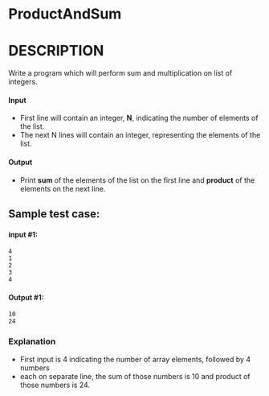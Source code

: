 # ProductAndSum
# DESCRIPTION
Write a program which will perform sum and multiplication on list of integers.

#### Input
* First line will contain an integer, **N**, indicating the number of elements of the list.
* The next N lines will contain an integer, representing the elements of the list.

#### Output
* Print **sum** of the elements of the list on the first line and **product** of the elements on the next line.

## Sample test case:

#### input #1:
```
4
1
2
3
4
```
#### Output #1:
```
10
24
```
### Explanation
* First input is 4 indicating the number of array elements, followed by 4 numbers
* each on separate line, the sum of those numbers is 10 and product of those numbers is 24.
